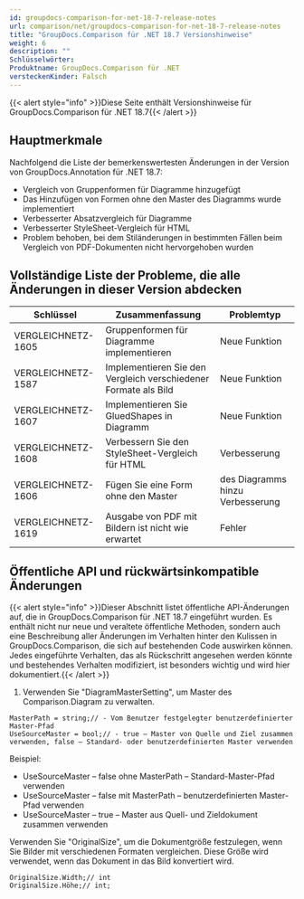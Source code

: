 ```yaml
---
id: groupdocs-comparison-for-net-18-7-release-notes
url: comparison/net/groupdocs-comparison-for-net-18-7-release-notes
title: "GroupDocs.Comparison für .NET 18.7 Versionshinweise"
weight: 6
description: ""
Schlüsselwörter:
Produktname: GroupDocs.Comparison für .NET
versteckenKinder: Falsch
---
```

{{< alert style="info" >}}Diese Seite enthält Versionshinweise für GroupDocs.Comparison für .NET 18.7{{< /alert >}}

## Hauptmerkmale

Nachfolgend die Liste der bemerkenswertesten Änderungen in der Version von GroupDocs.Annotation für .NET 18.7:

* Vergleich von Gruppenformen für Diagramme hinzugefügt
* Das Hinzufügen von Formen ohne den Master des Diagramms wurde implementiert
* Verbesserter Absatzvergleich für Diagramme
* Verbesserter StyleSheet-Vergleich für HTML
* Problem behoben, bei dem Stiländerungen in bestimmten Fällen beim Vergleich von PDF-Dokumenten nicht hervorgehoben wurden

## Vollständige Liste der Probleme, die alle Änderungen in dieser Version abdecken

| Schlüssel | Zusammenfassung | Problemtyp |
| --- | --- | --- |
| VERGLEICHNETZ-1605 | Gruppenformen für Diagramme implementieren | Neue Funktion |
| VERGLEICHNETZ-1587 | Implementieren Sie den Vergleich verschiedener Formate als Bild | Neue Funktion |
| VERGLEICHNETZ-1607 | Implementieren Sie GluedShapes in Diagramm | Neue Funktion |
| VERGLEICHNETZ-1608 | Verbessern Sie den StyleSheet-Vergleich für HTML | Verbesserung |
| VERGLEICHNETZ-1606 | Fügen Sie eine Form ohne den Master | des Diagramms hinzu Verbesserung |
| VERGLEICHNETZ-1619 | Ausgabe von PDF mit Bildern ist nicht wie erwartet | Fehler |

## Öffentliche API und rückwärtsinkompatible Änderungen

{{< alert style="info" >}}Dieser Abschnitt listet öffentliche API-Änderungen auf, die in GroupDocs.Comparison für .NET 18.7 eingeführt wurden. Es enthält nicht nur neue und veraltete öffentliche Methoden, sondern auch eine Beschreibung aller Änderungen im Verhalten hinter den Kulissen in GroupDocs.Comparison, die sich auf bestehenden Code auswirken können. Jedes eingeführte Verhalten, das als Rückschritt angesehen werden könnte und bestehendes Verhalten modifiziert, ist besonders wichtig und wird hier dokumentiert.{{< /alert >}}

1. Verwenden Sie "DiagramMasterSetting", um Master des Comparison.Diagram zu verwalten.
    





```scharf
MasterPath = string;// - Vom Benutzer festgelegter benutzerdefinierter Master-Pfad
UseSourceMaster = bool;// - true – Master von Quelle und Ziel zusammen verwenden, false – Standard- oder benutzerdefinierten Master verwenden
```
    





Beispiel:
    





* UseSourceMaster – false ohne MasterPath – Standard-Master-Pfad verwenden
* UseSourceMaster – false mit MasterPath – benutzerdefinierten Master-Pfad verwenden
* UseSourceMaster – true – Master aus Quell- und Zieldokument zusammen verwenden
    





Verwenden Sie "OriginalSize", um die Dokumentgröße festzulegen, wenn Sie Bilder mit verschiedenen Formaten vergleichen. Diese Größe wird verwendet, wenn das Dokument in das Bild konvertiert wird.
    





```scharf
OriginalSize.Width;// int
OriginalSize.Höhe;// int;
```

